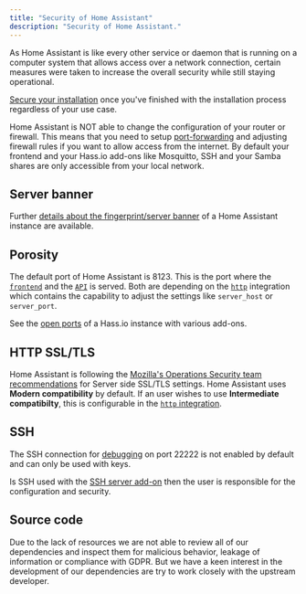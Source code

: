 ```yaml
---
title: "Security of Home Assistant"
description: "Security of Home Assistant."
---
```


As Home Assistant is like every other service or daemon that is running on a computer system that allows access over a network connection, certain measures were taken to increase the overall security while still staying operational.

[Secure your installation](/docs/configuration/securing/) once you've finished with the installation process regardless of your use case.

Home Assistant is NOT able to change the configuration of your router or firewall. This means that you need to setup [port-forwarding](/docs/configuration/remote/) and adjusting firewall rules if you want to allow access from the internet. By default your frontend and your Hass.io add-ons like Mosquitto, SSH and your Samba shares are only accessible from your local network.

## Server banner

Further [details about the fingerprint/server banner](/docs/security/webserver/) of a Home Assistant instance are available. 

## Porosity

The default port of Home Assistant is 8123. This is the port where the [`frontend`](/integrations/frontend/) and the [`API`](/integrations/api/) is served. Both are depending on the [`http`](/integrations/http/) integration which contains the capability to adjust the settings like `server_host` or `server_port`.

See the [open ports](/docs/security/porosity/) of a Hass.io instance with various add-ons.

## HTTP SSL/TLS

Home Assistant is following the [Mozilla's Operations Security team recommendations](https://wiki.mozilla.org/Security/Server_Side_TLS) for Server side SSL/TLS settings. Home Assistant uses **Modern compatibility** by default. If an user wishes to use **Intermediate compatibilty**, this is configurable in the [`http` integration](/integrations/http/).

## SSH

The SSH connection for [debugging](https://developers.home-assistant.io/docs/en/hassio_debugging.html) on port 22222 is not enabled by default and can only be used with keys.

Is SSH used with the [SSH server add-on](/addons/ssh/) then the user is responsible for the configuration and security. 

## Source code

Due to the lack of resources we are not able to review all of our dependencies and inspect them for malicious behavior, leakage of information or compliance with GDPR. But we have a keen interest in the development of our dependencies are try to work closely with the upstream developer.

